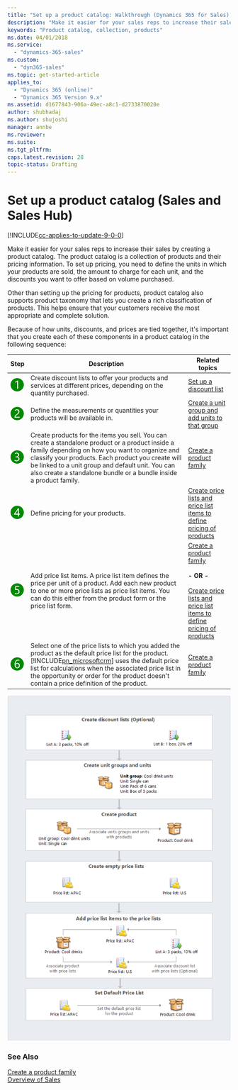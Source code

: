 ```yaml
---
title: "Set up a product catalog: Walkthrough (Dynamics 365 for Sales) | MicrosoftDocs"
description: "Make it easier for your sales reps to increase their sales by creating a product catalog in Dynamics 365 for Sales."
keywords: "Product catalog, collection, products"
ms.date: 04/01/2018
ms.service:
  - "dynamics-365-sales"
ms.custom:
  - "dyn365-sales"
ms.topic: get-started-article
applies_to:
  - "Dynamics 365 (online)"
  - "Dynamics 365 Version 9.x"
ms.assetid: d1677843-906a-49ec-a8c1-d2733870020e
author: shubhadaj
ms.author: shujoshi
manager: annbe
ms.reviewer: 
ms.suite: 
ms.tgt_pltfrm: 
caps.latest.revision: 28
topic-status: Drafting
---
```


# Set up a product catalog (Sales and Sales Hub)

[!INCLUDE[cc-applies-to-update-9-0-0](../includes/cc_applies_to_update_9_0_0.md)]

Make it easier for your sales reps to increase their sales by creating a product catalog. The product catalog is a collection of products and their pricing information. To set up pricing, you need to define the units in which your products are sold, the amount to charge for each unit, and the discounts you want to offer based on volume purchased.  

 Other than setting up the pricing for products, product catalog also supports product taxonomy that lets you create a rich classification of products. This helps ensure that your customers receive the most appropriate and complete solution.   

 Because of how units, discounts, and prices are tied together, it's important that you create each of these components in a product catalog in the following sequence:  


|                                 Step                                  |                                                                                                                                                                  Description                                                                                                                                                                   |                                                                                                                   Related topics                                                                                                                   |
|-----------------------------------------------------------------------|------------------------------------------------------------------------------------------------------------------------------------------------------------------------------------------------------------------------------------------------------------------------------------------------------------------------------------------------|----------------------------------------------------------------------------------------------------------------------------------------------------------------------------------------------------------------------------------------------------|
| ![Step 1](../sales-enterprise/media/walkthrough-green-1.png "Step 1") |                                                                                                              Create discount lists to offer your products and services at different prices, depending on the quantity purchased.                                                                                                               |                                                                                                 [Set up a discount list](set-up-discount-list.md)                                                                                                  |
| ![Step 2](../sales-enterprise/media/walkthrough-green-2.png "Step 2") |                                                                                                                                   Define the measurements or quantities your products will be available in.                                                                                                                                    |                                                                            [Create a unit group and add units to that group](create-unit-group-add-units-that-group.md)                                                                            |
| ![Step 3](../sales-enterprise/media/walkthrough-green-3.png "Step 3") |        Create products for the items you sell. You can create a standalone product or a product inside a family depending on how you want to organize and classify your products. Each product you create will be linked to a unit group and default unit. You can also create a standalone bundle or a bundle inside a product family.        |                                                                                      [Create a product family](../sales-enterprise/create-product-family.md)                                                                                       |
| ![Step 4](../sales-enterprise/media/walkthrough-green-4.png "Step 4") |                                                                                                                                                       Define pricing for your products.                                                                                                                                                        |                                                      [Create price lists and price list items to define pricing of products](create-price-lists-price-list-items-define-pricing-products.md)                                                       |
| ![Step 5](../sales-enterprise/media/walkthrough-green-5.png "Step 5") |                                                           Add price list items. A price list item defines the price per unit of a product. Add each new product to one or more price lists as price list items. You can do this either from the product form or the price list form.                                                           | [Create a product family](../sales-enterprise/create-product-family.md)<br /><br /> **- OR -**<br /><br /> [Create price lists and price list items to define pricing of products](create-price-lists-price-list-items-define-pricing-products.md) |
| ![Step 6](../sales-enterprise/media/walkthrough-green-6.png "Step 6") | Select one of the price lists to which you added the product as the default price list for the product. [!INCLUDE[pn_microsoftcrm](../includes/pn-microsoftcrm.md)] uses the default price list for calculations when the associated price list in the opportunity or order for the product doesn't contain a price definition of the product. |                                                                                      [Create a product family](../sales-enterprise/create-product-family.md)                                                                                       |

 ![Set up product catalog components in Dynamics 365](../sales-enterprise/media/v7-set-up-product-catalog.png "Set up product catalog components in Dynamics 365")

### See Also
 [Create a product family](../sales-enterprise/create-product-family.md)  
 [Overview of Sales](../sales-enterprise/user-guide.md)
